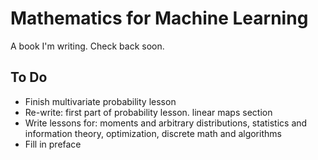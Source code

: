 # Mathematics for Machine Learning
A book I'm writing. Check back soon.

## To Do
- Finish multivariate probability lesson
- Re-write: first part of probability lesson. linear maps section
- Write lessons for: moments and arbitrary distributions, statistics and information theory, optimization, discrete math and algorithms
- Fill in preface
